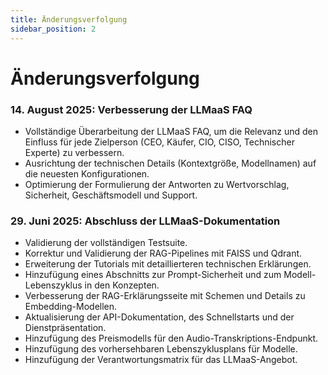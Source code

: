 ```yaml
---
title: Änderungsverfolgung
sidebar_position: 2
---
```


# Änderungsverfolgung

### 14. August 2025: Verbesserung der LLMaaS FAQ

- Vollständige Überarbeitung der LLMaaS FAQ, um die Relevanz und den Einfluss für jede Zielperson (CEO, Käufer, CIO, CISO, Technischer Experte) zu verbessern.
- Ausrichtung der technischen Details (Kontextgröße, Modellnamen) auf die neuesten Konfigurationen.
- Optimierung der Formulierung der Antworten zu Wertvorschlag, Sicherheit, Geschäftsmodell und Support.

### 29. Juni 2025: Abschluss der LLMaaS-Dokumentation

- Validierung der vollständigen Testsuite.
- Korrektur und Validierung der RAG-Pipelines mit FAISS und Qdrant.
- Erweiterung der Tutorials mit detaillierteren technischen Erklärungen.
- Hinzufügung eines Abschnitts zur Prompt-Sicherheit und zum Modell-Lebenszyklus in den Konzepten.
- Verbesserung der RAG-Erklärungsseite mit Schemen und Details zu Embedding-Modellen.
- Aktualisierung der API-Dokumentation, des Schnellstarts und der Dienstpräsentation.
- Hinzufügung des Preismodells für den Audio-Transkriptions-Endpunkt.
- Hinzufügung des vorhersehbaren Lebenszyklusplans für Modelle.
- Hinzufügung der Verantwortungsmatrix für das LLMaaS-Angebot.